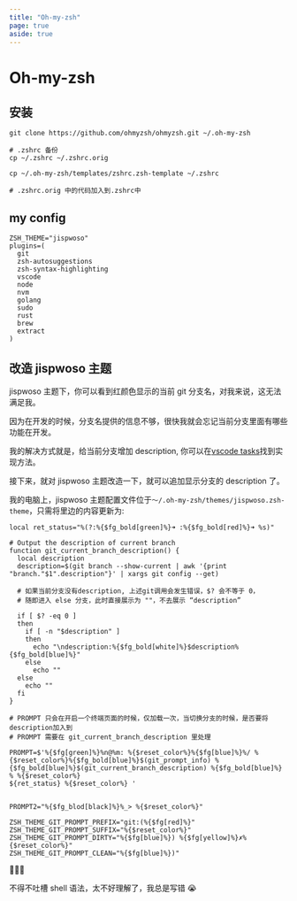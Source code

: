 ```yaml
---
title: "Oh-my-zsh"
page: true
aside: true
---
```


# Oh-my-zsh

## 安装

```shell
git clone https://github.com/ohmyzsh/ohmyzsh.git ~/.oh-my-zsh

# .zshrc 备份
cp ~/.zshrc ~/.zshrc.orig

cp ~/.oh-my-zsh/templates/zshrc.zsh-template ~/.zshrc

# .zshrc.orig 中的代码加入到.zshrc中
```

## my config

```shell
ZSH_THEME="jispwoso"
plugins=(
  git
  zsh-autosuggestions
  zsh-syntax-highlighting
  vscode
  node
  nvm
  golang
  sudo
  rust
  brew
  extract
)
```

## 改造 jispwoso 主题

jispwoso 主题下，你可以看到红颜色显示的当前 git 分支名，对我来说，这无法满足我。

因为在开发的时候，分支名提供的信息不够，很快我就会忘记当前分支里面有哪些功能在开发。

我的解决方式就是，给当前分支增加 description, 你可以在[vscode tasks](/tool/vscode-tasks#给当前-git-branch-分支加入-description)找到实现方法。

接下来，就对 jispwoso 主题改造一下，就可以追加显示分支的 description 了。

我的电脑上，jispwoso 主题配置文件位于`～/.oh-my-zsh/themes/jispwoso.zsh-theme`，只需将里边的内容更新为:

```shell
local ret_status="%(?:%{$fg_bold[green]%}➜ :%{$fg_bold[red]%}➜ %s)"

# Output the description of current branch
function git_current_branch_description() {
  local description
  description=$(git branch --show-current | awk '{print "branch."$1".description"}' | xargs git config --get)

  # 如果当前分支没有description, 上述git调用会发生错误，$? 会不等于 0，
  # 随即进入 else 分支，此时直接展示为 ""，不去展示 “description”

  if [ $? -eq 0 ]
  then
    if [ -n "$description" ]
    then
      echo "\ndescription:%{$fg_bold[white]%}$description%{$fg_bold[blue]%}"
    else
      echo ""
  else
    echo ""
  fi
}

# PROMPT 只会在开启一个终端页面的时候，仅加载一次，当切换分支的时候，是否要将description加入到
# PROMPT 需要在 git_current_branch_description 里处理

PROMPT=$'%{$fg[green]%}%n@%m: %{$reset_color%}%{$fg[blue]%}%/ %{$reset_color%}%{$fg_bold[blue]%}$(git_prompt_info) %{$fg_bold[blue]%}$(git_current_branch_description) %{$fg_bold[blue]%} % %{$reset_color%}
${ret_status} %{$reset_color%} '


PROMPT2="%{$fg_blod[black]%}%_> %{$reset_color%}"

ZSH_THEME_GIT_PROMPT_PREFIX="git:(%{$fg[red]%}"
ZSH_THEME_GIT_PROMPT_SUFFIX="%{$reset_color%}"
ZSH_THEME_GIT_PROMPT_DIRTY="%{$fg[blue]%}) %{$fg[yellow]%}✗%{$reset_color%}"
ZSH_THEME_GIT_PROMPT_CLEAN="%{$fg[blue]%})"
```

🎉🎉🎉

不得不吐槽 shell 语法，太不好理解了，我总是写错 😭

<Giscus />
